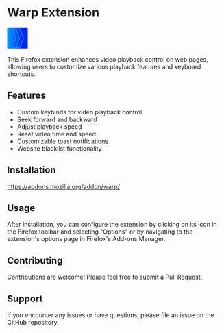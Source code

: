 # Warp Extension
![Warp Logo](icons/warp.png)

This Firefox extension enhances video playback control on web pages, allowing users to customize various playback features and keyboard shortcuts.

## Features

- Custom keybinds for video playback control
- Seek forward and backward
- Adjust playback speed
- Reset video time and speed
- Customizable toast notifications
- Website blacklist functionality

## Installation
https://addons.mozilla.org/addon/warp/

## Usage

After installation, you can configure the extension by clicking on its icon in the Firefox toolbar and selecting "Options" or by navigating to the extension's options page in Firefox's Add-ons Manager.

## Contributing

Contributions are welcome! Please feel free to submit a Pull Request.

## Support

If you encounter any issues or have questions, please file an issue on the GitHub repository.
